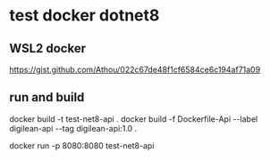 # test docker dotnet8

## WSL2 docker

https://gist.github.com/Athou/022c67de48f1cf6584ce6c194af71a09

## run and build

docker build -t test-net8-api .
docker build -f Dockerfile-Api --label digilean-api --tag digilean-api:1.0 .

docker run -p 8080:8080 test-net8-api


